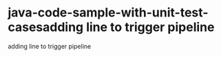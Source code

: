 # java-code-sample-with-unit-test-casesadding line to trigger pipeline
adding line to trigger pipeline
